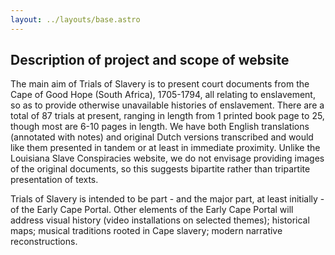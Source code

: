 ```yaml
---
layout: ../layouts/base.astro
---
```


## Description of project and scope of website

The main aim of Trials of Slavery is to present court documents from the Cape of Good Hope (South Africa), 1705-1794, all relating to enslavement, so as to provide otherwise unavailable histories of enslavement. There are a total of 87 trials at present, ranging in length from 1 printed book page to 25, though most are 6-10 pages in length. We have both English translations (annotated with notes) and original Dutch versions transcribed and would like them presented in tandem or at least in immediate proximity. Unlike the Louisiana Slave Conspiracies website, we do not envisage providing images of the original documents, so this suggests bipartite rather than tripartite presentation of texts.

Trials of Slavery is intended to be part - and the major part, at least initially - of the Early Cape Portal. Other elements of the Early Cape Portal will address visual history (video installations on selected themes); historical maps; musical traditions rooted in Cape slavery; modern narrative reconstructions.
